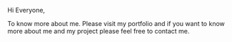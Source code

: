 Hi Everyone, 

To know more about me. Please visit my portfolio and if you want to know more about me and my project please feel free to contact me.
